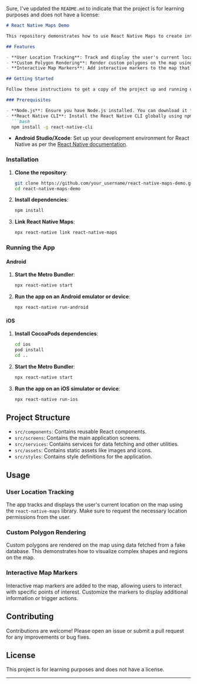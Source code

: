 Sure, I've updated the `README.md` to indicate that the project is for learning purposes and does not have a license:

```markdown
# React Native Maps Demo

This repository demonstrates how to use React Native Maps to create interactive map-based applications. It includes features like user location tracking, custom polygon rendering from fake database data, and interactive map markers. The goal is to provide a simple foundation for building location-based apps with React Native.

## Features

- **User Location Tracking**: Track and display the user's current location on the map.
- **Custom Polygon Rendering**: Render custom polygons on the map using data from a fake database.
- **Interactive Map Markers**: Add interactive markers to the map that respond to user actions.

## Getting Started

Follow these instructions to get a copy of the project up and running on your local machine for development and testing purposes.

### Prerequisites

- **Node.js**: Ensure you have Node.js installed. You can download it from [nodejs.org](https://nodejs.org/).
- **React Native CLI**: Install the React Native CLI globally using npm:
  ```bash
  npm install -g react-native-cli
  ```
- **Android Studio/Xcode**: Set up your development environment for React Native as per the [React Native documentation](https://reactnative.dev/docs/environment-setup).

### Installation

1. **Clone the repository**:
   ```bash
   git clone https://github.com/your_username/react-native-maps-demo.git
   cd react-native-maps-demo
   ```

2. **Install dependencies**:
   ```bash
   npm install
   ```

3. **Link React Native Maps**:
   ```bash
   npx react-native link react-native-maps
   ```

### Running the App

#### Android

1. **Start the Metro Bundler**:
   ```bash
   npx react-native start
   ```

2. **Run the app on an Android emulator or device**:
   ```bash
   npx react-native run-android
   ```

#### iOS

1. **Install CocoaPods dependencies**:
   ```bash
   cd ios
   pod install
   cd ..
   ```

2. **Start the Metro Bundler**:
   ```bash
   npx react-native start
   ```

3. **Run the app on an iOS simulator or device**:
   ```bash
   npx react-native run-ios
   ```

## Project Structure

- `src/components`: Contains reusable React components.
- `src/screens`: Contains the main application screens.
- `src/services`: Contains services for data fetching and other utilities.
- `src/assets`: Contains static assets like images and icons.
- `src/styles`: Contains style definitions for the application.

## Usage

### User Location Tracking

The app tracks and displays the user's current location on the map using the `react-native-maps` library. Make sure to request the necessary location permissions from the user.

### Custom Polygon Rendering

Custom polygons are rendered on the map using data fetched from a fake database. This demonstrates how to visualize complex shapes and regions on the map.

### Interactive Map Markers

Interactive map markers are added to the map, allowing users to interact with specific points of interest. Customize the markers to display additional information or trigger actions.

## Contributing

Contributions are welcome! Please open an issue or submit a pull request for any improvements or bug fixes.

## License

This project is for learning purposes and does not have a license.

---
